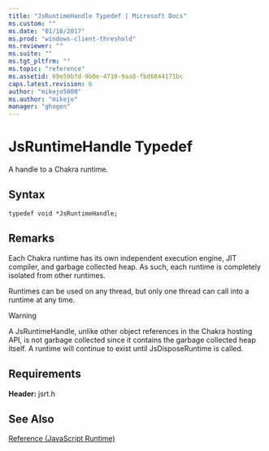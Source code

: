 ```yaml
---
title: "JsRuntimeHandle Typedef | Microsoft Docs"
ms.custom: ""
ms.date: "01/18/2017"
ms.prod: "windows-client-threshold"
ms.reviewer: ""
ms.suite: ""
ms.tgt_pltfrm: ""
ms.topic: "reference"
ms.assetid: 69e59bfd-9b0e-4710-9aa8-fbd6844171bc
caps.latest.revision: 6
author: "mikejo5000"
ms.author: "mikejo"
manager: "ghogen"
---
```

# JsRuntimeHandle Typedef
A handle to a Chakra runtime.  
  
## Syntax  
  
```  
typedef void *JsRuntimeHandle;  
```  
  
## Remarks  
 Each Chakra runtime has its own independent execution engine, JIT compiler, and garbage collected heap. As such, each runtime is completely isolated from other runtimes.  
  
 Runtimes can be used on any thread, but only one thread can call into a runtime at any time.  
  
> [!WARNING]
>  A JsRuntimeHandle, unlike other object references in the Chakra hosting API, is not garbage collected since it contains the garbage collected heap itself. A runtime will continue to exist until JsDisposeRuntime is called.  
  
## Requirements  
 **Header:** jsrt.h  
  
## See Also  
 [Reference (JavaScript Runtime)](../chakra-hosting/reference-javascript-runtime.md)